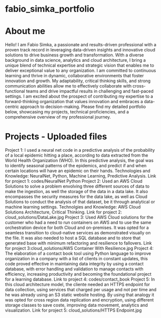 # fabio_simka_portfolio
# About me
Hello! I am Fabio Simka, a passionate and results-driven professional with a proven track record in leveraging data-driven insights and innovative cloud solutions to drive business growth and transformation. With a diverse background in data science, analytics and cloud architecture, I bring a unique blend of technical expertise and strategic vision that enables me to deliver exceptional value to any organization. I am committed to continuous learning and thrive in dynamic, collaborative environments that foster innovation and growth. My adaptability, critical thinking skills, and strong communication abilities allow me to effectively collaborate with cross-functional teams and drive impactful results in challenging and fast-paced settings. I am excited about the prospect of contributing my expertise to a forward-thinking organization that values innovation and embraces a data-centric approach to decision-making. Please find my detailed portfolio below, showcasing my projects, technical proficiencies, and a comprehensive overview of my professional journey.
# Projects - Uploaded files 
Project 1: I used a neural net code in a predictive analysis of the probability of a local epidemic hitting a place, according to data extracted from the World Health Organization (WHO). In this predictive analysis, the goal was to identify seasonal patterns of the epidemics, and predict if and when certain locations will have an epidemic on their hands. Technologies and Knowledge: NeuralNet, Python, Machine Learning, Predictive Analysis. Link for project 1: codes/NeuralNet Python
Project 2: Used an AWS Cloud Solutions to solve a problem envolving three different sources of data to make the ingestion, as well the storage of the data in a data lake. It also encompasses the security measures for the data lake, as well as Cloud Solutions to conduct the analysis of that dataset, be it through analytical or machine learning settings. Technolgies and Knowledge: AWS Cloud Solutions Architecture, Critical Thinking. Link for project 2: cloud_solutions/DataLake.jpg
Project 3: Used AWS Cloud solutions for the customer who had a need to run containers on AWS and to use the same orchestration device for both Cloud and on-premises. It was opted for a seamless transition to cloud-native services as demonstrated visually on the file. It was also needed to host a SQL database and to store that generated base with minimum refactoring and resilience to fallovers. Link for project 3:cloud_solutions/AWS Container With Resilience.jpg
Project 4: The elaboration of a contact book tool using Python language to improve organization in a company with a list of clients in constant updates, this code proved effective in maintaining data integrity by using a contact database, with error handling and validation to manage contacts with efficiency, increasing productivity and becoming the foundational project for a learning database. Link to project 4: codes/contact_book
Project 5: In this cloud architecture model, the cliente needed an HTTPS endpoint for data collection, using services that charged per usage and not per time and he was already using an S3 static website hosting. By using that analogy it was opted for cross region data replication and encryption, using different storage classes to save coste, improving data movement, analytics and visualization. Link for project 5: cloud_solutions/HTTPS Endpoint.jpg
